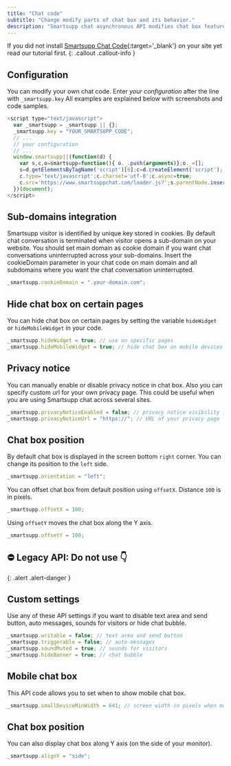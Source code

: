 ```yaml
---
title: "Chat code"
subtitle: "Change modify parts of chat box and its behavior."
description: "Smartsupp chat asynchronous API modifies chat box features, behavior, design, languages, customer info and pre-chat."
---
```


If you did not install [Smartsupp Chat Code](https://www.smartsupp.com/help/smartsupp-chat-code/){:target='\_blank'} on your site yet read our tutorial first.
{: .callout .callout-info }

## Configuration

You can modify your own chat code. Enter _your configuration_ after the line with `_smartsupp.key` All examples are explained below with screenshots and code samples.

```js
<script type="text/javascript">
  var _smartsupp = _smartsupp || {};
  _smartsupp.key = "YOUR_SMARTSUPP_CODE";
  // ...
  // your configuration
  // ...
  window.smartsupp||(function(d) {
    var s,c,o=smartsupp=function(){ o._.push(arguments)};o._=[];
    s=d.getElementsByTagName('script')[0];c=d.createElement('script');
    c.type='text/javascript';c.charset='utf-8';c.async=true;
    c.src='https://www.smartsuppchat.com/loader.js?';s.parentNode.insertBefore(c,s);
  })(document);
</script>
```

## Sub-domains integration

Smartsupp visitor is identified by unique key stored in cookies. By default chat conversation is terminated when visitor opens a sub-domain on your website. You should set main domain as cookie domain if you want chat conversations uninterrupted across your sub-domains. Insert the cookieDomain parameter in your chat code on main domain and all subdomains where you want the chat conversation uninterrupted.

```js
_smartsupp.cookieDomain = ".your-domain.com";
```

## Hide chat box on certain pages

You can hide chat box on certain pages by setting the variable `hideWidget` or `hideMobileWidget` in your code.

```js
_smartsupp.hideWidget = true; // use on specific pages
_smartsupp.hideMobileWidget = true; // hide chat box on mobile devices
```

## Privacy notice

You can manually enable or disable privacy notice in chat box. Also you can specify custom url for your own privacy page. This could be useful when you are using Smartsupp chat across several sites.

```js
_smartsupp.privacyNoticeEnabled = false; // privacy notice visibility in chat widget
_smartsupp.privacyNoticeUrl = "https://"; // URL of your privacy page
```

## Chat box position

By default chat box is displayed in the screen bottom `right` corner. You can change its position to the `left` side. 

```js
_smartsupp.orientation = "left";
```

You can offset chat box from default position using `offsetX`. Distance `100` is in pixels.

```js
_smartsupp.offsetX = 100;
```

Using `offsetY` moves the chat box along the Y axis.

```js
_smartsupp.offsetY = 100; 
```

## ⛔ Legacy API: Do not use 👇
{: .alert .alert-danger }

## Custom settings

Use any of these API settings if you want to disable text area and send button, auto messages, sounds for visitors or hide chat bubble.

```js
_smartsupp.writable = false; // text area and send button
_smartsupp.triggerable = false; // auto-messages
_smartsupp.soundMuted = true; // sounds for visitors
_smartsupp.hideBanner = true; // chat bubble
```

## Mobile chat box

This API code allows you to set when to show mobile chat box.

```js
_smartsupp.smallDeviceMinWidth = 641; // screen width in pixels when mobile chat box is shown
```

## Chat box position

You can also display chat box along Y axis (on the side of your monitor).

```js
_smartsupp.alignY = "side";

```

